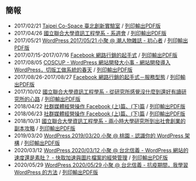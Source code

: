## 簡報

- 2017/02/21 [Taipei Co-Space 臺北創新實驗室](https://nczz.github.io/presentation/taipei-co-space/) / [列印輸出PDF版](https://nczz.github.io/presentation/taipei-co-space/?print-pdf)
- 2017/04/26 [國立聯合大學資訊工程學系 - 系週會](https://nczz.github.io/presentation/nuu/) / [列印輸出PDF版](https://nczz.github.io/presentation/nuu/?print-pdf)
- 2017/05/21 [WordPress 2017/05/21 小聚 @ 潮人物雜誌 - 初心者](https://nczz.github.io/presentation/chewpeople/) / [列印輸出PDF版](https://nczz.github.io/presentation/chewpeople/?print-pdf)
- 2017/07/15-2017/07/16 [Facebook 網路行銷的起手式](https://nczz.github.io/presentation/nit.taipei/) / [列印輸出PDF版](https://nczz.github.io/presentation/nit.taipei/?print-pdf)
- 2017/08/05 [COSCUP - WordPress 網站開發大小事 - 網站開發導入 WordPress，切版工做系統的春天](https://nczz.github.io/presentation/coscup/) / [列印輸出PDF版](https://nczz.github.io/presentation/coscup/?print-pdf)
- 2017/08/26-2017/08/27 [Facebook 網路行銷的起手式－服務型態](https://nczz.github.io/presentation/nit.taipei2/) / [列印輸出PDF版](https://nczz.github.io/presentation/nit.taipei2/?print-pdf)
- 2017/10/02 [國立聯合大學資訊工程學系 - 從研究所感覺沒什麼到還好有讀研究所的心路](https://nczz.github.io/presentation/nuu3/) / [列印輸出PDF版](https://nczz.github.io/presentation/nuu3/?print-pdf)
- 2018/04/22 [社群媒體經營操作 Facebook (上)篇、(下)篇](https://nczz.github.io/presentation/nit.taipei3/) / [列印輸出PDF版](https://nczz.github.io/presentation/nit.taipei3/?print-pdf)
- 2018/06/23 [社群媒體經營操作 Facebook (上)篇、(下)篇](https://nczz.github.io/presentation/nit.taipei4/) / [列印輸出PDF版](https://nczz.github.io/presentation/nit.taipei3/?print-pdf)
- 2018/10/31 [國立聯合大學資訊工程學系 - 兩小時大學研究所到出社會創業的副本攻略](https://nczz.github.io/presentation/nuu4/) / [列印輸出PDF版](https://nczz.github.io/presentation/nuu4/?print-pdf)
- 2019/03/20 [WordPress 2019/03/20 小聚 @ 桃園 - 認識你的 WordPress 架構](https://nczz.github.io/presentation/Taoyuan-WordPress-Meetup/20190320.html) / [列印輸出PDF版](https://nczz.github.io/presentation/Taoyuan-WordPress-Meetup/20190320.html?print-pdf)
- 2020/03/12 [WordPress 2020/03/12 小聚 @ 台北信義 - WordPress 網站的速度還是素肚？ - 快取加速與圖片檔案的經營管理](https://nczz.github.io/presentation/Taipei-WordPress-Meetup/20200312.html) / [列印輸出PDF版](https://nczz.github.io/presentation/Taipei-WordPress-Meetup/20200312.html?print-pdf)
- 2020/05/29 [WordPress 2020/05/29 小聚 @ 台北信義 - 抗疫期間，我學習 WordPress 的方法](https://nczz.github.io/presentation/Taipei-WordPress-Meetup/20200529.html) / [列印輸出PDF版](https://nczz.github.io/presentation/Taipei-WordPress-Meetup/20200529.html?print-pdf)
